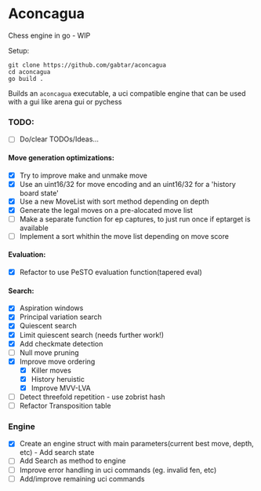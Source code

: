 # Aconcagua

Chess engine in go - WIP

Setup:
```
git clone https://github.com/gabtar/aconcagua
cd aconcagua
go build .
```

Builds an `aconcagua` executable, a uci compatible engine that can be used with a gui like arena gui or pychess 


### TODO:

- [ ] Do/clear TODOs/Ideas...

#### Move generation optimizations:
- [x] Try to improve make and unmake move
- [x] Use an uint16/32 for move encoding and an uint16/32 for a 'history board state'
- [x] Use a new MoveList with sort method depending on depth
- [x] Generate the legal moves on a pre-alocated move list
- [ ] Make a separate function for ep captures, to just run once if eptarget is available 
- [ ] Implement a sort whithin the move list depending on move score

#### Evaluation:
- [x] Refactor to use PeSTO evaluation function(tapered eval)

#### Search:
- [x] Aspiration windows
- [x] Principal variation search
- [x] Quiescent search
- [x] Limit quiescent search (needs further work!)
- [x] Add checkmate detection
- [ ] Null move pruning
- [x] Improve move ordering
    - [x] Killer moves
    - [x] History heruistic
    - [x] Improve MVV-LVA
- [ ] Detect threefold repetition - use zobrist hash
- [ ] Refactor Transposition table

### Engine
- [x] Create an engine struct with main parameters(current best move, depth, etc) - Add search state
- [ ] Add Search as method to engine
- [ ] Improve error handling in uci commands (eg. invalid fen, etc)
- [ ] Add/improve remaining uci commands
